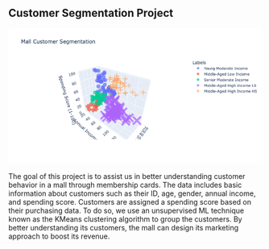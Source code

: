 ## Customer Segmentation Project

![alt text](newplot.png)

The goal of this project is to assist us in better understanding customer behavior in a mall through membership cards. The data includes basic information about customers such as their ID, age, gender, annual income, and spending score. Customers are assigned a spending score based on their purchasing data. To do so, we use an unsupervised ML technique known as the KMeans clustering algorithm to group the customers. By better understanding its customers, the mall can design its marketing approach to boost its revenue.

